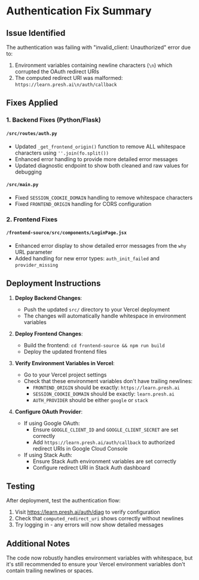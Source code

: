 # Authentication Fix Summary

## Issue Identified
The authentication was failing with "invalid_client: Unauthorized" error due to:
1. Environment variables containing newline characters (`\n`) which corrupted the OAuth redirect URIs
2. The computed redirect URI was malformed: `https://learn.presh.ai\n/auth/callback`

## Fixes Applied

### 1. Backend Fixes (Python/Flask)

#### `/src/routes/auth.py`
- Updated `_get_frontend_origin()` function to remove ALL whitespace characters using `''.join(fo.split())`
- Enhanced error handling to provide more detailed error messages
- Updated diagnostic endpoint to show both cleaned and raw values for debugging

#### `/src/main.py`
- Fixed `SESSION_COOKIE_DOMAIN` handling to remove whitespace characters
- Fixed `FRONTEND_ORIGIN` handling for CORS configuration

### 2. Frontend Fixes

#### `/frontend-source/src/components/LoginPage.jsx`
- Enhanced error display to show detailed error messages from the `why` URL parameter
- Added handling for new error types: `auth_init_failed` and `provider_missing`

## Deployment Instructions

1. **Deploy Backend Changes**:
   - Push the updated `src/` directory to your Vercel deployment
   - The changes will automatically handle whitespace in environment variables

2. **Deploy Frontend Changes**:
   - Build the frontend: `cd frontend-source && npm run build`
   - Deploy the updated frontend files

3. **Verify Environment Variables in Vercel**:
   - Go to your Vercel project settings
   - Check that these environment variables don't have trailing newlines:
     - `FRONTEND_ORIGIN` should be exactly: `https://learn.presh.ai`
     - `SESSION_COOKIE_DOMAIN` should be exactly: `learn.presh.ai`
     - `AUTH_PROVIDER` should be either `google` or `stack`
   
4. **Configure OAuth Provider**:
   - If using Google OAuth:
     - Ensure `GOOGLE_CLIENT_ID` and `GOOGLE_CLIENT_SECRET` are set correctly
     - Add `https://learn.presh.ai/auth/callback` to authorized redirect URIs in Google Cloud Console
   - If using Stack Auth:
     - Ensure Stack Auth environment variables are set correctly
     - Configure redirect URI in Stack Auth dashboard

## Testing

After deployment, test the authentication flow:
1. Visit https://learn.presh.ai/auth/diag to verify configuration
2. Check that `computed_redirect_uri` shows correctly without newlines
3. Try logging in - any errors will now show detailed messages

## Additional Notes

The code now robustly handles environment variables with whitespace, but it's still recommended to ensure your Vercel environment variables don't contain trailing newlines or spaces.
